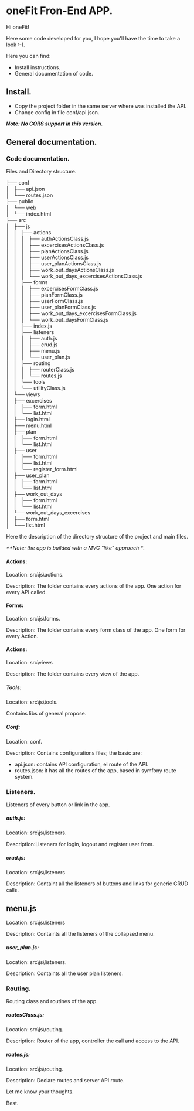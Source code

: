 # oneFit Fron-End APP.

Hi oneFit!

Here some code developed for you, I hope you'll have the time to take a look :-). 

Here you can find:

- Install instructions.
- General documentation of code.


## Install.

 - Copy the project folder in the same server where was installed the API.
 - Change config in file conf/api.json.

 _**Note: No CORS support in this version**_.



## General documentation.


  ### Code documentation.

Files and Directory structure.


├── conf                  
│   ├── api.json                  
│   └── routes.json                  
├── public                  
│   └── web                  
│       └── index.html                  
├── src                  
│   ├── js                  
│   │   ├── actions                  
│   │   │   ├── authActionsClass.js                  
│   │   │   ├── excercisesActionsClass.js                  
│   │   │   ├── planActionsClass.js                  
│   │   │   ├── userActionsClass.js                  
│   │   │   ├── user_planActionsClass.js                  
│   │   │   ├── work_out_daysActionsClass.js                  
│   │   │   └── work_out_days_excercisesActionsClass.js                  
│   │   ├── forms                  
│   │   │   ├── excercisesFormClass.js                  
│   │   │   ├── planFormClass.js                  
│   │   │   ├── userFormClass.js                  
│   │   │   ├── user_planFormClass.js                  
│   │   │   ├── work_out_days_excercisesFormClass.js                  
│   │   │   └── work_out_daysFormClass.js                  
│   │   ├── index.js                  
│   │   ├── listeners                  
│   │   │   ├── auth.js                  
│   │   │   ├── crud.js                  
│   │   │   ├── menu.js                  
│   │   │   └── user_plan.js                  
│   │   ├── routing                  
│   │   │   ├── routerClass.js                  
│   │   │   └── routes.js                  
│   │   └── tools                  
│   │       └── utilityClass.js                  
│   └── views                  
│       ├── excercises                  
│       │   ├── form.html                  
│       │   └── list.html                  
│       ├── login.html                  
│       ├── menu.html                  
│       ├── plan                  
│       │   ├── form.html                  
│       │   └── list.html                  
│       ├── user                  
│       │   ├── form.html                  
│       │   ├── list.html                  
│       │   └── register_form.html                  
│       ├── user_plan                  
│       │   ├── form.html                  
│       │   └── list.html                  
│       ├── work_out_days                  
│       │   ├── form.html                  
│       │   └── list.html                  
│       └── work_out_days_excercises                  
│           ├── form.html                  
│           └── list.html                  



Here the description of the directory structure of the project and main files.

 _**Note: the app is builded with a MVC "like" approach *_.


#### Actions:

Location: src\js\actions.

Description: The folder contains every actions of the app. One action for every API called.


#### Forms:

Location: src\js\forms.

Description: The folder contains every form class of the app. One form for every Action.


#### Actions:

Location: src\views

Description: The folder contains every view of the app.



##### Tools:

Location: src\js\tools.

Contains libs of general propose.


##### Conf:

Location: conf.

Description: Contains configurations files; the basic are:

  - api.json: contains API configuration, el route of the API.
  - routes.json: it has all the routes of the app, based in symfony route system.


### Listeners.

Listeners of every button or link in the app.

##### auth.js:

 Location: src\js\listeners.

 Description:Listeners for login, logout and register user from.


##### crud.js:

  Location: src\js\listeners

  Description: Containt all the listeners of buttons and links for generic CRUD calls.

## menu.js

Location: src\js\listeners

Description: Containts all the listeners of the collapsed menu.


##### user_plan.js:

Location: src\js\listeners.

Description: Containts all the user plan listeners.


### Routing.

Routing class and routines of the app.

##### routesClass.js:

Location: src\js\routing.

Description: Router of the app, controller the call and access to the API.

##### routes.js:

Location: src\js\routing.

Description: Declare routes and server API route.


Let me know your thoughts.

Best.
